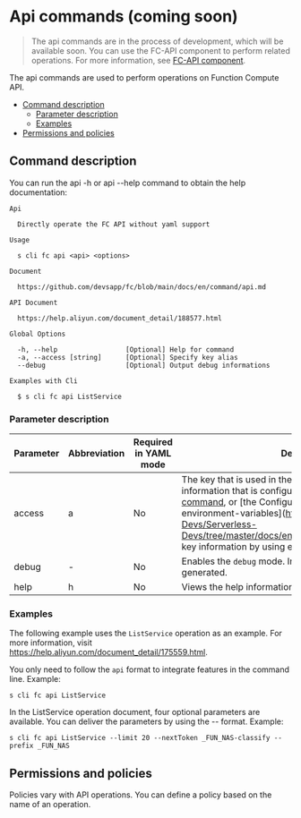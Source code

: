 # Api commands (coming soon)

> The api commands are in the process of development, which will be available soon. You can use the FC-API component to perform related operations. For more information, see [FC-API component](https://github.com/devsapp/fc-api). 

The api commands are used to perform operations on Function Compute API. 

- [Command description](#Command-description)
  - [Parameter description](#Parameter-description)
  - [Examples](#Examples)
- [Permissions and policies](#Permissions-and-policies)


## Command description

You can run the api -h or api --help command to obtain the help documentation:

```shell script
Api

  Directly operate the FC API without yaml support

Usage

  s cli fc api <api> <options>  
                            
Document
  
  https://github.com/devsapp/fc/blob/main/docs/en/command/api.md    

API Document 

  https://help.aliyun.com/document_detail/188577.html

Global Options

  -h, --help                 [Optional] Help for command    
  -a, --access [string]      [Optional] Specify key alias             
  --debug                    [Optional] Output debug informations        

Examples with Cli

  $ s cli fc api ListService              
```

### Parameter description
 
| Parameter  | Abbreviation | Required in YAML mode | Description                           |
| ---------- | -------- | -------------- | ------------------------------------------------------------ |
| access   | a    | No      | The key that is used in the request. You can use the key information that is configured by using the [config command](https://github.com/Serverless-Devs/Serverless-Devs/tree/master/docs/en/command/config.md#config-add-command), or [the Configure-keys-by-using-environment-variables](https://github.com/Serverless-Devs/Serverless-Devs/tree/master/docs/en/command/config.md#Configure key information by using environment variables). |
| debug   | -    | No      | Enables the `debug` mode. In this case, more logs are generated.            |
| help    | h    | No      | Views the help information.                         |

### Examples
 
The following example uses the `ListService` operation as an example. For more information, visit https://help.aliyun.com/document_detail/175559.html. 
 
You only need to follow the `api` format to integrate features in the command line. Example: 
 
```shell script
s cli fc api ListService
```

In the ListService operation document, four optional parameters are available. You can deliver the parameters by using the --<parameter> format. Example:

```shell script
s cli fc api ListService --limit 20 --nextToken _FUN_NAS-classify --prefix _FUN_NAS
```

## Permissions and policies

Policies vary with API operations. You can define a policy based on the name of an operation. 

